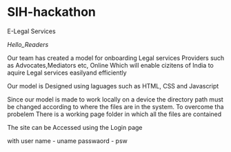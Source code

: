 # SIH-hackathon
E-Legal Services

_Hello_Readers_

Our team has created a model for onboarding Legal services Providers such as Advocates,Mediators etc, Online
Which will enable cizitens of India to aquire Legal services easilyand efficiently

Our model is Designed using laguages such as HTML, CSS and Javascript

Since our model is made to work locally on a device 
the directory path must be changed according to where the files are in the system.
To overcome tha probelem There is a working page folder in which all the files are contained

The site can be Accessed using the Login page 

with user name - uname 
          passwaord - psw
